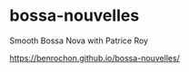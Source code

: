 # bossa-nouvelles
Smooth Bossa Nova with Patrice Roy


https://benrochon.github.io/bossa-nouvelles/
